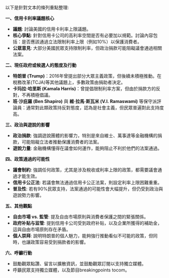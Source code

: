 以下是針對文本的條列重點整理:

**一、信用卡利率議題核心**

*   **議題**: 討論美國的信用卡利率上限議題。
*   **核心爭點**: 針對信用卡公司的高利率空間是否有必要加以規範。討論內容包括：是否應該通過立法限制利率上限（例如10%）以保護消費者。
*   **公眾意見**: 大部分美國民眾支持限制利率，但政治捐款可能阻礙議會通過相關法案。

**二、現任政府或候選人的態度及行動**

*   **特朗普 (Trump)**：2016年曾提出部分大眾主義政策，但後續未積極推動。在稅務改革(TCJA)等其他議題上，多數政策由捐助者決定。
*   **卡玛拉·哈里斯 (Kamala Harris)**：曾提倡限制利率方案，但由於捐款方的反對，不再積極倡議。
*   **班·沙庇羅 (Ben Shapiro)** 與 **維·拉馬·斯瓦米 (V.I. Ramaswami)** 等保守派評論員：通常對此類政策持反對態度，認為是社會主義，但民眾普遍對此支持度高。

**三、政治與遊說的影響**

*   **政治捐款**: 強調遊說團體的影響力，特別是來自維士、萬事達等金融機構的捐款，可能阻礙立法者推動保護消費者的法案。
*   **遊說力量**: 金融機構懂得在議會如何運作，能夠阻止不利於他們的法案通過。

**四、政策通過的可能性**

*   **議會制約**: 強調任何政策，尤其是涉及稅收或利率上限的政策，都需要議會通過才能生效。
*   **信用卡公正法**: 若議會無法通過信用卡公正法案，則設定利率上限困難重重。
*  **普及性**: 若有90%民眾支持，法案通過的可能性會大幅提升，但仍受到政治與遊說勢力影響。

**五、其他觀點**

*   **自由市場 vs. 監管**: 提及自由市場原則與消費者保護之間的緊張關係。
*   **政府补贴与监管**: 提到信用卡公司受到政府补贴，以及企業所獲得的補助金，這與自由市場原則存在矛盾。
*  **個人崇拜**: 說明特朗普的個人魅力，能夠強行推動看似不可能的政策，但同時，也讓政策容易受到捐款者的影響。

**六、呼籲行動**

*    鼓勵觀眾點讚、留言以擴散資訊，並鼓勵觀眾訂閱以支持獨立媒體。
*    呼籲民眾支持獨立媒體，以及節目breakingpoints tocom。